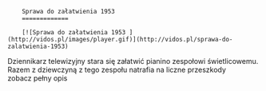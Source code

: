 
        Sprawa do załatwienia 1953 
        =============
        
        [![Sprawa do załatwienia 1953 ](http://vidos.pl/images/player.gif)](http://vidos.pl/sprawa-do-zalatwienia-1953)
        
        
 Dziennikarz telewizyjny stara się załatwić pianino zespołowi świetlicowemu. Razem z dziewczyną z tego zespołu natrafia na liczne przeszkody zobacz pełny opis
    